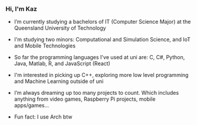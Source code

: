 ### Hi, I'm Kaz

- I’m currently studying a bachelors of IT (Computer Science Major) at the Queensland University of Technology
- I'm studying two minors: Computational and Simulation Science, and IoT and Mobile Technologies
- So far the programming languages I've used at uni are: C, C#, Python, Java, Matlab, R, and JavaScript (React)

- I'm interested in picking up C++, exploring more low level programming and Machine Learning outside of uni
- I’m always dreaming up too many projects to count. Which includes anything from video games, Raspberry Pi projects, mobile apps/games...

- Fun fact: I use Arch btw
